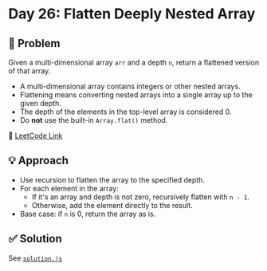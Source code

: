 # Day 26: Flatten Deeply Nested Array

## 📝 Problem
Given a multi-dimensional array `arr` and a depth `n`, return a flattened version of that array.

- A multi-dimensional array contains integers or other nested arrays.
- Flattening means converting nested arrays into a single array up to the given depth.
- The depth of the elements in the top-level array is considered 0.
- Do **not** use the built-in `Array.flat()` method.

📎 [LeetCode Link](https://leetcode.com/problems/flatten-deeply-nested-array/)

## 💡 Approach
- Use recursion to flatten the array to the specified depth.
- For each element in the array:
  - If it's an array and depth is not zero, recursively flatten with `n - 1`.
  - Otherwise, add the element directly to the result.
- Base case: if `n` is 0, return the array as is.

## ✅ Solution
See [`solution.js`](./solution.js)

